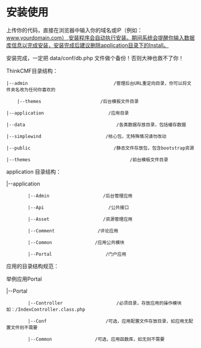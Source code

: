 # 安装使用

上传你的代码，直接在浏览器中输入你的域名或IP（例如：www.yourdomain.com）,安装程序会自动执行安装。期间系统会提醒你输入数据库信息以完成安装，安装完成后建议删除application目录下的Install。

安装完成，一定把 data/conf/db.php 文件做个备份！否则大神也救不了你！

ThinkCMF目录结构：

```
|--admin                                /管理后台URL重定向目录，你可以将文件夹名改为任何你喜欢的

    |--themes                      /后台模板文件目录

|--application                        /应用目录

|--data                                  /各类数据存放目录，包括缓存数据

|--simplewind                        /核心包，无特殊情况请勿改动

|--public                               /静态文件存放包，包含bootstrap资源

|--themes                                     /前台模板文件目录             
```        

application 目录结构：

|--application 

            |--Admin                    /后台管理应用

            |--Api                        /公共接口

            |--Asset                    /资源管理应用

            |--Comment                /评论应用

            |--Common                /应用公共模块

            |--Portal                    /门户应用

应用的目录结构规范：

举例应用Portal

|--Portal

            |--Controller                    /必须目录，存放应用的操作模块如：/IndexController.class.php

            |--Conf                      /可选，应用配置文件存放目录，如应用无配置文件则不需要

            |--Common                /可选，应用函数库，如无则不需要

